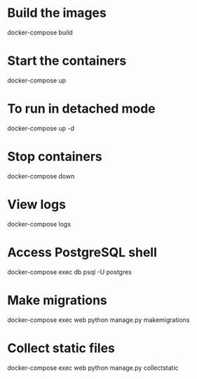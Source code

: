# Build the images
docker-compose build

# Start the containers
docker-compose up

# To run in detached mode
docker-compose up -d

# Stop containers
docker-compose down

# View logs
docker-compose logs

# Access PostgreSQL shell
docker-compose exec db psql -U postgres

# Make migrations
docker-compose exec web python manage.py makemigrations

# Collect static files
docker-compose exec web python manage.py collectstatic